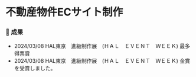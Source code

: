 # 不動産物件ECサイト制作


### 🎯 成果
- 2024/03/08	HAL東京　進級制作展　(ＨＡＬ　ＥＶＥＮＴ　ＷＥＥＫ)	最多得票賞
- 2024/03/08	HAL東京　進級制作展　(ＨＡＬ　ＥＶＥＮＴ　ＷＥＥＫ)	金賞
を受賞しました。
